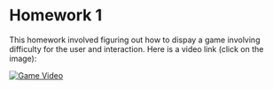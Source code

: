 # Homework 1
This homework involved figuring out how to dispay a game involving difficulty for the user and interaction. Here is a video link (click on the image):

[![Game Video](https://i.ytimg.com/vi_webp/4dt8DIpyGHs/sddefault.webp)](https://youtu.be/4dt8DIpyGHs "Game Video")
